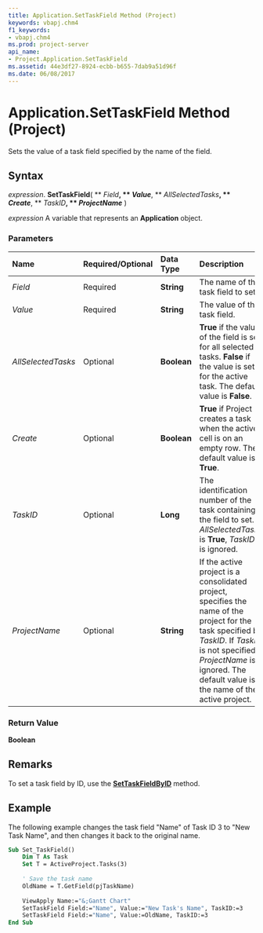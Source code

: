 ```yaml
---
title: Application.SetTaskField Method (Project)
keywords: vbapj.chm4
f1_keywords:
- vbapj.chm4
ms.prod: project-server
api_name:
- Project.Application.SetTaskField
ms.assetid: 44e3df27-8924-ecbb-b655-7dab9a51d96f
ms.date: 06/08/2017
---
```



# Application.SetTaskField Method (Project)

Sets the value of a task field specified by the name of the field.


## Syntax

 _expression_. **SetTaskField**( ** _Field_**, ** _Value_**, ** _AllSelectedTasks_**, ** _Create_**, ** _TaskID_**, ** _ProjectName_** )

 _expression_ A variable that represents an **Application** object.


### Parameters



|**Name**|**Required/Optional**|**Data Type**|**Description**|
|:-----|:-----|:-----|:-----|
| _Field_|Required|**String**|The name of the task field to set.|
| _Value_|Required|**String**|The value of the task field.|
| _AllSelectedTasks_|Optional|**Boolean**|**True** if the value of the field is set for all selected tasks. **False** if the value is set for the active task. The default value is **False**.|
| _Create_|Optional|**Boolean**|**True** if Project creates a task when the active cell is on an empty row. The default value is **True**.|
| _TaskID_|Optional|**Long**|The identification number of the task containing the field to set. If  _AllSelectedTasks_ is **True**,  _TaskID_ is ignored.|
| _ProjectName_|Optional|**String**|If the active project is a consolidated project, specifies the name of the project for the task specified by  _TaskID_. If  _TaskID_ is not specified, _ProjectName_ is ignored. The default value is the name of the active project.|

### Return Value

 **Boolean**


## Remarks

To set a task field by ID, use the  **[SetTaskFieldByID](Project.Application.SetTaskFieldByID.md)** method.


## Example

The following example changes the task field "Name" of Task ID 3 to "New Task Name", and then changes it back to the original name.


```vb
Sub Set_TaskField() 
    Dim T As Task 
    Set T = ActiveProject.Tasks(3)
 
    ' Save the task name 
    OldName = T.GetField(pjTaskName) 
 
    ViewApply Name:="&;Gantt Chart" 
    SetTaskField Field:="Name", Value:="New Task's Name", TaskID:=3 
    SetTaskField Field:="Name", Value:=OldName, TaskID:=3 
End Sub
```


